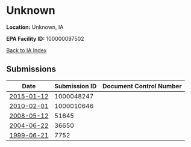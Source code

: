 # Unknown

**Location:** Unknown, IA

**EPA Facility ID:** 100000097502

[Back to IA Index](../../index.md)

## Submissions

| Date | Submission ID | Document Control Number |
|------|--------------|-------------------------|
| [2015-01-12](submissions/1000048247.md) | 1000048247 |  |
| [2010-02-01](submissions/1000010646.md) | 1000010646 |  |
| [2008-05-12](submissions/51645.md) | 51645 |  |
| [2004-06-22](submissions/36650.md) | 36650 |  |
| [1999-06-21](submissions/7752.md) | 7752 |  |
